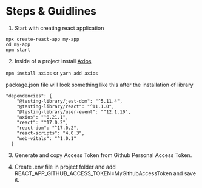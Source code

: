 # Steps & Guidlines

1. Start with creating react application
```
npx create-react-app my-app
cd my-app
npm start
```

2. Inside of a project install [Axios](https://axios-http.com/docs/intro)

```npm install axios``` or ```yarn add axios```

package.json file will look something like this after the installation of library
```
"dependencies": {
    "@testing-library/jest-dom": "^5.11.4",
    "@testing-library/react": "^11.1.0",
    "@testing-library/user-event": "^12.1.10",
    "axios": "^0.21.1",
    "react": "^17.0.2",
    "react-dom": "^17.0.2",
    "react-scripts": "4.0.3",
    "web-vitals": "^1.0.1"
  }
```

3. Generate and copy Access Token from Github Personal Access Token.

4. Create .env file in project folder and add REACT_APP_GITHUB_ACCESS_TOKEN=MyGithubAccessToken and save it.